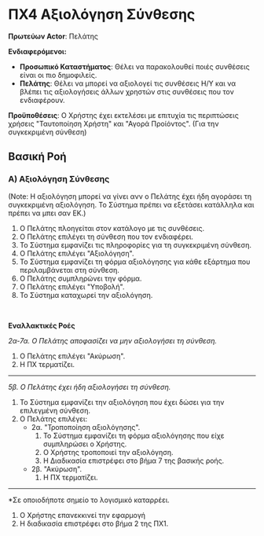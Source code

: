 # ΠΧ4 Αξιολόγηση Σύνθεσης

**Πρωτεύων Actor**: Πελάτης 

**Ενδιαφερόμενοι:**
- **Προσωπικό Καταστήματος**: Θέλει να παρακολουθεί ποιές συνθέσεις είναι οι πιο δημοφιλείς.
- **Πελάτης**:  Θέλει να μπορεί να αξιολογεί τις συνθέσεις Η/Υ και να βλέπει τις αξιολογήσεις άλλων χρηστών στις συνθέσεις που τον ενδιαφέρουν.

**Προϋποθέσεις**: Ο Χρήστης έχει εκτελέσει με επιτυχία τις περιπτώσεις χρήσεις "Ταυτοποίηση Χρήστη" και "Αγορά Προίόντος".
(Για την συγκεκριμένη σύνθεση)


## Βασική Ροή

### Α) Αξιολόγηση Σύνθεσης

(Note: Η αξιολόγηση μπορεί να γίνει ανν ο Πελάτης έχει ήδη αγοράσει τη συγκεκριμένη αξιολόγηση. Το Σύστημα πρέπει να εξετάσει κατάλληλα και πρέπει να μπει σαν ΕΚ.)

1. Ο Πελάτης πλοηγείται στον κατάλογο με τις συνθέσεις.
2. Ο Πελάτης επιλέγει τη σύνθεση που τον ενδιαφέρει.
3. Το Σύστημα εμφανίζει τις πληροφορίες για τη συγκεκριμένη σύνθεση.
4. Ο Πελάτης επιλέγει "Αξιολόγηση".
5. Το Σύστημα εμφανίζει τη φόρμα αξιολόγησης για κάθε εξάρτημα που περιλαμβάνεται στη σύνθεση.
6. Ο Πελάτης συμπληρώνει την φόρμα.
7. Ο Πελάτης επιλέγει "Υποβολή".
8. Το Σύστημα καταχωρεί την αξιολόγηση.

</br>

**Εναλλακτικές Ροές**

*2α-7α. Ο Πελάτης αποφασίζει να μην αξιολογήσει τη σύνθεση.*
1. Ο Πελάτης επιλέγει "Ακύρωση".
2. Η ΠΧ τερματίζει.
---

*5β. Ο Πελάτης έχει ήδη αξιολογήσει τη σύνθεση.*
1. Το Σύστημα εμφανίζει την αξιολόγηση που έχει δώσει για την επιλεγμένη σύνθεση.
2. Ο Πελάτης επιλέγει:
    * 2α. "Τροποποίηση αξιολόγησης".
        1. Το Σύστημα εμφανίζει τη φόρμα αξιολόγησης που είχε συμπληρώσει ο Χρήστης.
        2. Ο Χρήστης τροποποιεί την αξιολόγηση.
        3. Η Διαδικασία επιστρέφει στο βήμα 7 της βασικής ροής.
    * 2β. "Ακύρωση".
        1. Η ΠΧ τερματίζει.
---

*Σε οποιοδήποτε σημείο το λογισμικό καταρρέει.
1. Ο Χρήστης επανεκκινεί την εφαρμογή 
2. Η διαδικασία επιστρέφει στο βήμα 2 της ΠΧ1.
